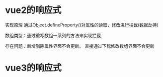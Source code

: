 # vue2的响应式
实现原理 通过Object.defineProperty()对属性的读取，修改进行拦截(数据劫持)

数组类型：通过重写数组一系列的方法来实现拦截

存在问题：新增删除属性界面不会更新。
直接通过下标修改数组界面不会更新

# vue3的响应式